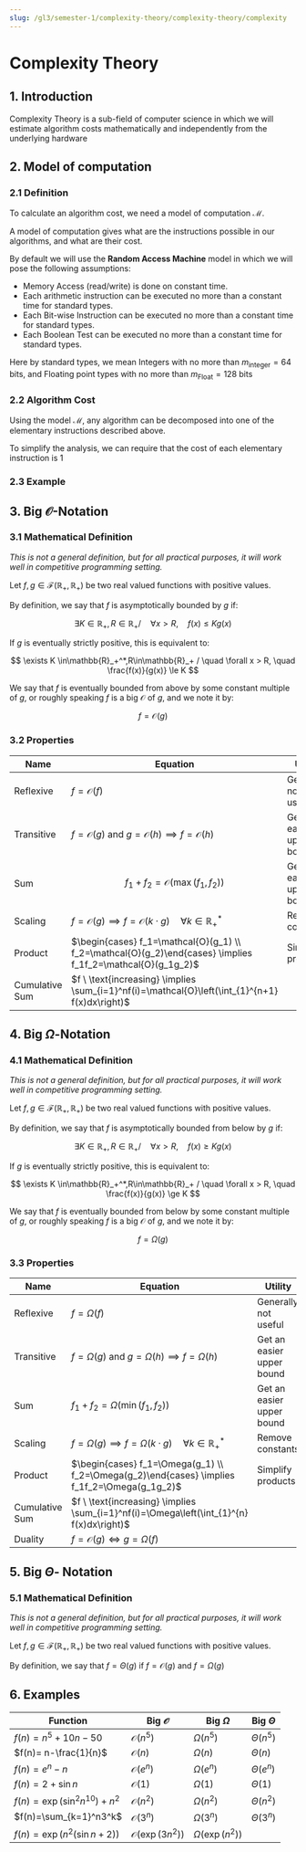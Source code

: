 ```yaml
---
slug: /gl3/semester-1/complexity-theory/complexity-theory/complexity
---
```


# Complexity Theory

## 1. Introduction

Complexity Theory is a sub-field of computer science in which we will estimate algorithm costs mathematically and independently from the underlying hardware

## 2. Model of computation

### 2.1 Definition

To calculate an algorithm cost, we need a model of computation $\mathcal{M}$.

A model of computation gives what are the instructions possible in our algorithms, and what are their cost.

By default we will use the **Random Access Machine** model in which we will pose the following assumptions:

- Memory Access (read/write) is done on constant time.
- Each arithmetic instruction can be executed no more than a constant time for standard types.
- Each Bit-wise Instruction can be executed no more than a constant time for standard types.
- Each Boolean Test can be executed no more than a constant time for standard types.

Here by standard types, we mean Integers with no more than $m_{\text{integer}}=64$ bits, and Floating point types with no more than $m_{\text{Float}}=128$ bits

### 2.2 Algorithm Cost

Using the model $\mathcal{M}$, any algorithm can be decomposed into one of the elementary instructions described above.

To simplify the analysis, we can require that the cost of each elementary instruction is $1$

### 2.3 Example

## 3. Big $\mathcal{O}$-Notation

### 3.1 Mathematical Definition

_This is not a general definition, but for all practical purposes, it will work well in competitive programming setting._

Let $f,g\in\mathscr{F}(\mathbb{R}_+,\mathbb{R}_+)$ be two real valued functions with positive values.

By definition, we say that $f$ is asymptotically bounded by $g$ if:

$$
\exists K \in\mathbb{R}_+,R\in\mathbb{R}_+ /\quad \forall x>R, \quad  f(x) \le Kg(x)
$$

If $g$ is eventually strictly positive, this is equivalent to:

$$
\exists K \in\mathbb{R}_+^*,R\in\mathbb{R}_+ / \quad \forall x > R, \quad \frac{f(x)}{g(x)} \le K
$$

We say that $f$ is eventually bounded from above by some constant multiple of $g$, or roughly speaking $f$ is a big $\mathcal{O}$ of $g$, and we note it by:

$$
f = \mathcal{O}(g)
$$

### 3.2 Properties

| Name | Equation | Utility |
| --- | --- | --- |
| Reflexive | $f=\mathcal{O}(f)$ | Generally not useful |
| Transitive | $f=\mathcal{O}(g) \ \text{and} \ g=\mathcal{O}(h) \implies f=\mathcal{O}(h)$ | Get an easier upper bound |
| Sum | $$ f_1+f_2=\mathcal{O}(\max(f_1,f_2))$$ | Get an easier upper bound |
| Scaling | $f=\mathcal{O}(g) \implies f=\mathcal{O}(k\cdot g) \quad \forall k\in\mathbb{R}_+^*$ | Remove constants |
| Product | $\begin{cases} f_1=\mathcal{O}(g_1) \\ f_2=\mathcal{O}(g_2)\end{cases} \implies f_1f_2=\mathcal{O}(g_1g_2)$ | Simplify products |
| Cumulative Sum | $f \ \text{increasing} \implies \sum_{i=1}^nf(i)=\mathcal{O}\left(\int_{1}^{n+1} f(x)dx\right)$ |  |

## 4. Big $\Omega$-Notation

### 4.1 Mathematical Definition

_This is not a general definition, but for all practical purposes, it will work well in competitive programming setting._

Let $f,g\in\mathscr{F}(\mathbb{R}_+,\mathbb{R}_+)$ be two real valued functions with positive values.

By definition, we say that $f$ is asymptotically bounded from below by $g$ if:

$$
\exists K \in\mathbb{R}_+,R\in\mathbb{R}_+ /\quad \forall x>R, \quad  f(x) \ge Kg(x)
$$

If $g$ is eventually strictly positive, this is equivalent to:

$$
\exists K \in\mathbb{R}_+^*,R\in\mathbb{R}_+ / \quad \forall x > R, \quad \frac{f(x)}{g(x)} \ge K
$$

We say that $f$ is eventually bounded from below by some constant multiple of $g$, or roughly speaking $f$ is a big $\mathcal{O}$ of $g$, and we note it by:

$$
f = \Omega(g)
$$

### 3.3 Properties

| Name | Equation | Utility |
| --- | --- | --- |
| Reflexive | $f=\Omega(f)$ | Generally not useful |
| Transitive | $f=\Omega(g) \ \text{and} \ g=\Omega(h) \implies f=\Omega(h)$ | Get an easier upper bound |
| Sum | $f_1+f_2=\Omega(\min(f_1,f_2))$ | Get an easier upper bound |
| Scaling | $f=\Omega(g) \implies f=\Omega(k\cdot g) \quad \forall k\in\mathbb{R}_+^*$ | Remove constants |
| Product | $\begin{cases} f_1=\Omega(g_1) \\ f_2=\Omega(g_2)\end{cases} \implies f_1f_2=\Omega(g_1g_2)$ | Simplify products |
| Cumulative Sum | $f \ \text{increasing} \implies \sum_{i=1}^nf(i)=\Omega\left(\int_{1}^{n} f(x)dx\right)$ |  |
| Duality | $f=\mathcal{O}(g) \iff g=\Omega(f)$ |  |

## 5. Big $\Theta$- Notation

### 5.1 Mathematical Definition

_This is not a general definition, but for all practical purposes, it will work well in competitive programming setting._

Let $f,g\in\mathscr{F}(\mathbb{R}_+,\mathbb{R}_+)$ be two real valued functions with positive values.

By definition, we say that $f=\Theta(g)$ if $f=\mathcal{O}(g)$ and $f=\Omega(g)$

## 6. Examples

| Function | Big $\mathcal{O}$ | Big $\Omega$ | Big $\Theta$ |
| --- | --- | --- | --- |
| $f(n)=n^5+10n-50$ | $\mathcal{O}(n^5)$ | $\Omega(n^5)$ | $\Theta(n^5)$ |
| $f(n)= n-\frac{1}{n}$ | $\mathcal{O}(n)$ | $\Omega(n)$ | $\Theta(n)$ |
| $f(n)= e^n-n$ | $\mathcal{O}(e^n)$ | $\Omega(e^n)$ | $\Theta(e^n)$ |
| $f(n)=2+\sin n$ | $\mathcal{O}(1)$ | $\Omega(1)$ | $\Theta(1)$ |
| $f(n)=\exp(\sin^2 n^{10})+ n^2$ | $\mathcal{O}(n^2)$ | $\Omega(n^2)$ | $\Theta(n^2)$ |
| $f(n)=\sum_{k=1}^n3^k$ | $\mathcal{O}(3^n)$ | $\Omega(3^n)$ | $\Theta(3^n)$ |
| $f(n)=\exp(n^2(\sin n+2))$ | $\mathcal{O}(\exp(3n^2))$ | $\Omega(\exp(n^2))$ |  |
